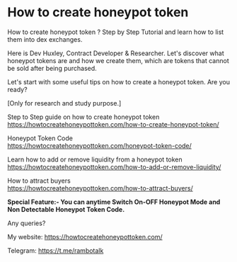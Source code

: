 # How to create honeypot token
How to create honeypot token ? Step by Step Tutorial and learn how to list them into dex exchanges.

Here is Dev Huxley, Contract Developer & Researcher. Let's discover what honeypot tokens are and how we create them, which are tokens that cannot be sold after being purchased.

Let's start with some useful tips on how to create a honeypot token. Are you ready?

[Only for research and study purpose.]

Step to Step guide on how to create honeypot token  
https://howtocreatehoneypottoken.com/how-to-create-honeypot-token/

Honeypot Token Code  
https://howtocreatehoneypottoken.com/honeypot-token-code/

Learn how to add or remove liquidity from a honeypot token  
https://howtocreatehoneypottoken.com/how-to-add-or-remove-liquidity/

How to attract buyers  
https://howtocreatehoneypottoken.com/how-to-attract-buyers/

**Special Feature:- You can anytime Switch On-OFF Honeypot Mode and Non Detectable Honeypot Token Code.**

Any queries?

My website: https://howtocreatehoneypottoken.com/

Telegram: https://t.me/rambotalk

